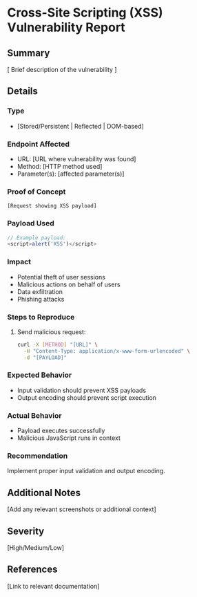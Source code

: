 # Cross-Site Scripting (XSS) Vulnerability Report

## Summary
[ Brief description of the vulnerability ]

## Details
### Type
- [Stored/Persistent | Reflected | DOM-based]

### Endpoint Affected
- URL: [URL where vulnerability was found]
- Method: [HTTP method used]
- Parameter(s): [affected parameter(s)]

### Proof of Concept
```http
[Request showing XSS payload]
```

### Payload Used
```javascript
// Example payload:
<script>alert('XSS')</script>
```

### Impact
- Potential theft of user sessions
- Malicious actions on behalf of users
- Data exfiltration
- Phishing attacks

### Steps to Reproduce
1. Send malicious request:
   ```bash
   curl -X [METHOD] "[URL]" \
     -H "Content-Type: application/x-www-form-urlencoded" \
     -d "[PAYLOAD]"
   ```

### Expected Behavior
- Input validation should prevent XSS payloads
- Output encoding should prevent script execution

### Actual Behavior
- Payload executes successfully
- Malicious JavaScript runs in context

### Recommendation
Implement proper input validation and output encoding.

## Additional Notes
[Add any relevant screenshots or additional context]

## Severity
[High/Medium/Low]

## References
[Link to relevant documentation]